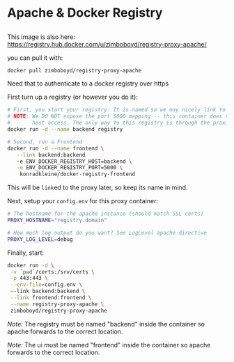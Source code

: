 # Apache & Docker Registry

##

This image is also here: https://registry.hub.docker.com/u/zimboboyd/registry-proxy-apache/

you can pull it with:
```bash
docker pull zimboboyd/registry-proxy-apache
````


Need that to authenticate to a docker registry over https

First turn up a registry (or however you do it):

```bash
# First, you start your registry. It is named so we may nicely link to it later
# NOTE: We DO NOT expose the port 5000 mapping -- this container does not allow for direct
#       host access. The only way to this registry is through the proxies private link.
docker run -d --name backend registry

# Second, run a Frontend
docker run -d --name frontend \
   --link backend:backend
   -e ENV_DOCKER_REGISTRY_HOST=backend \
   -e ENV_DOCKER_REGISTRY_PORT=5000 \
    konradkleine/docker-registry-frontend
```

This will be `link`ed to the proxy later, so keep its name in mind.

Next, setup your `config.env` for this proxy container:

```bash
# The hostname for the apache instance (should match SSL certs)
PROXY_HOSTNAME="registry.domain"

# How much log output do you want? See LogLevel apache directive
PROXY_LOG_LEVEL=debug

```

Finally, start:

```bash
docker run -d \
 -v `pwd`/certs:/srv/certs \
 -p 443:443 \
 --env-file=config.env \ 
 --link backend:backend \
 --link frontend:frontend \
 --name registry-proxy-apache \
 zimboboyd/registry-proxy-apache
```

_Note:_ The registry must be named "backend" inside the container so apache forwards to 
the correct location.

_Note:_ The ui must be named "frontend" inside the container so apache forwards to 
the correct location.

